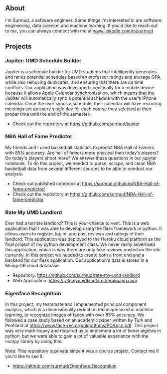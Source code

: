 ## About 
I'm Surmud, a software engineer. Some things I'm interested in are software engineering, data science, and machine learning. If you'd like to reach out to me, you can always connect with me at www.linkedin.com/in/surmud


## Projects

### Jupiter: UMD Schedule Builder

Jupiter is a schedule builder for UMD students that intelligently generates and ranks potential schedules based on professor ratings and average GPA, while also removing duplicates, and ensuring that there are no time conflicts. Our application was developed specifically for a mobile device because it allows Apple Calendar synchronization, which means that the Jupiter will automatically sync a potential schedule with the user’s iPhone calendar. Once the user syncs a schedule, their calendar will have recurring meetings set up every single day for each course they selected at their proper time until the end of the semester.
- Check out the repository at https://github.com/surmud/jupiter

### NBA Hall of Fame Predictor
My friends and I used basketball statistics to predict NBA Hall of Famers with 85% accuracy. Are hall of famers more physical than today's players? Do today's players shoot more? We answer these questions in our jupyter notebook. To do this project, we needed to parse, scrape, and clean NBA basketball data from several different sources to be able to conduct our analysis. 
- Check out published notebook at https://surmud.github.io/NBA-Hall-of-fame-predictor/ 
- Check out the repository at https://github.com/surmud/NBA-Hall-of-fame-predictor


### Rate My UMD Landlord
Ever had a terrible landlord? This is your chance to vent. This is a web application that I was able to develop using the flask framework in python. It allows users to register, log in, and post reviews and ratings of their landlord. This application was deployed to the Heroku cloud platform as the final project of my python development class. We never really advertised this application, which is why there are only fake reviews posted on the site currently. In this project we needed to create both a front end and a backend for our flask application. Our application's data is stored in a MongoDB cloud database.

- Repository: https://github.com/surmud/rate-my-umd-landlord
- Web Application: https://ratemyumdlandlord.herokuapp.com


### Eigenface Recognition
In this project, my teammate and I implemented principal component analysis, which is a dimensionality reduction technique used in machine learning, to recognize images of faces with over 85% accuracy. We followed a case study based on an academic paper written by Turk and Pentland at https://www.face-rec.org/algorithms/PCA/jcn.pdf. This project was very math-heavy and required us to implement a lot of linear algebra in python, but we were able to gain a lot of valuable experience with the numpy library by doing this.

Note: This repository is private since it was a course project. Contact me if you'd like to see it. 
- https://github.com/surmud/Eigenface_Recognition




<!---
surmud/surmud is a ✨ special ✨ repository because its `README.md` (this file) appears on your GitHub profile.
You can click the Preview link to take a look at your changes.
--->
